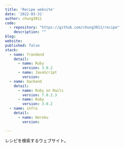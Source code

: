 ```yaml
---
title: 'Recipe website'
date: '2022-03-31'
author: chung3011
code: 
  - repository: "https://github.com/chung3011/recipe"
    description: ""
blog: 
website:
published: false
stack:
  - name: frondend
    detail: 
      - name: Ruby
        version: 3.0.2
      - name: JavaScript
        version: 
  - name: backend
    detail:
      - name: Ruby on Rails
        version: 7.0.2.3
      - name: Ruby
        version: 3.0.2
  - name: infra
    detail:
      - name: Heroku
        version: 

---
```


レシピを検索するウェブサイト。

